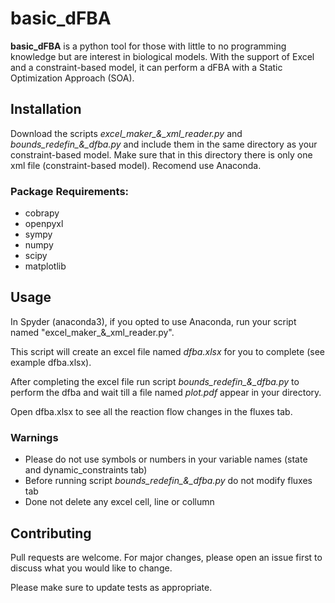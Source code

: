 # basic_dFBA

**basic_dFBA** is a python tool for those with little to no programming knowledge but are interest in biological models. With the support of Excel and a constraint-based model, it can perform a dFBA with a Static Optimization Approach (SOA).


## Installation

Download the scripts *excel_maker_&_xml_reader.py* and *bounds_redefin_&_dfba.py* and include them in the same directory as your constraint-based model. Make sure that in this directory there is only one xml file (constraint-based model).
Recomend use Anaconda.

### Package Requirements:

  - cobrapy
  - openpyxl
  - sympy
  - numpy
  - scipy
  - matplotlib


## Usage

In Spyder (anaconda3), if you opted to use Anaconda, run your script named "excel_maker_&_xml_reader.py". 

This script will create an excel file named *dfba.xlsx* for you to complete (see example dfba.xlsx).

After completing the excel file run script *bounds_redefin_&_dfba.py* to perform the dfba and wait till a file named *plot.pdf* appear in your directory.

Open dfba.xlsx to see all the reaction flow changes in the fluxes tab.

### Warnings

  - Please do not use symbols or numbers in your variable names (state and dynamic_constraints tab)
  - Before running script *bounds_redefin_&_dfba.py* do not modify fluxes tab
  - Done not delete any excel cell, line or collumn


## Contributing
Pull requests are welcome. For major changes, please open an issue first to discuss what you would like to change.

Please make sure to update tests as appropriate.